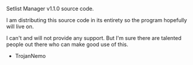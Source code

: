 Setlist Manager v1.1.0 source code.

I am distributing this source code in its entirety so the program hopefully will live on.

I can't and will not provide any support. But I'm sure there are talented people out there who can make good use of this.

- TrojanNemo
